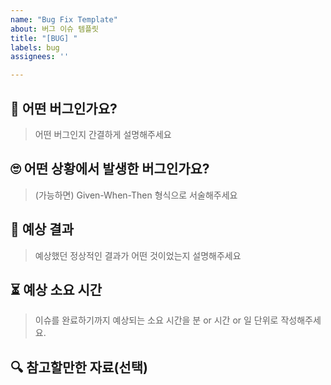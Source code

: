 ```yaml
---
name: "Bug Fix Template"
about: 버그 이슈 템플릿
title: "[BUG] "
labels: bug
assignees: ''

---
```


## 🐞 어떤 버그인가요?
> 어떤 버그인지 간결하게 설명해주세요


## 🙄 어떤 상황에서 발생한 버그인가요?
> (가능하면) Given-When-Then 형식으로 서술해주세요


## 🎁 예상 결과
> 예상했던 정상적인 결과가 어떤 것이었는지 설명해주세요

## ⏳ 예상 소요 시간
> 이슈를 완료하기까지 예상되는 소요 시간을 분 or 시간 or 일 단위로 작성해주세요.


## 🔍 참고할만한 자료(선택)
